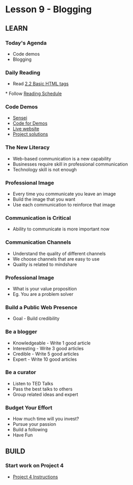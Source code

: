 # Lesson 9 - Blogging
  
    
## LEARN

### Today's Agenda
* Code demos
* Blogging


### Daily Reading

* Read <a target="_blank" 
href="https://learn.zybooks.com/zybook/UNCOBACS200SeamanFall2021/chapter/2/section/2">
2.2 Basic HTML tags
</a>
* Follow <a target="_blank" href="/course/bacs200/docs/ZybooksReading">Reading Schedule</a>


### Code Demos
* [Sensei](https://shrinking-world.com/course/bacs200)
* [Code for Demos](https://github.com/Mark-Seaman/Mark-Seaman.github.io/tree/master/demo/week4)
* [Live website](https://Mark-Seaman.github.io/demo/week4)
* [Project solutions](https://Mark-Seaman.github.io)


### The New Literacy
* Web-based communication is a new capability
* Businesses require skill in professional communication
* Technology skill is not enough

  
### Professional Image
* Every time you communicate you leave an image
* Build the image that you want
* Use each communication to reinforce that image


### Communication is Critical
* Ability to communicate is more important now


### Communication Channels
* Understand the quality of different channels
* We choose channels that are easy to use
* Quality is related to mindshare


### Professional Image
* What is your value proposition
* Eg. You are a problem solver


### Build a Public Web Presence
* Goal - Build credibility


### Be a blogger 
* Knowledgeable - Write 1 good article
* Interesting - Write 3 good articles
* Credible - Write 5 good articles
* Expert - Write 10 good articles


### Be a curator
* Listen to TED Talks
* Pass the best talks to others
* Group related ideas and expert


### Budget Your Effort
* How much time will you invest?
* Pursue your passion
* Build a following
* Have Fun



## BUILD

### Start work on Project 4
* [Project 4 Instructions](/course/bacs200/project/04)

   
